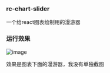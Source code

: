 ### rc-chart-slider
一个给react图表绘制用的漫游器

### 运行效果
![image](https://gw.alipayobjects.com/zos/rmsportal/YixcFSrFjFjYLhVjOHWO.gif)

效果是图表下面的漫游器，我没有单独截图